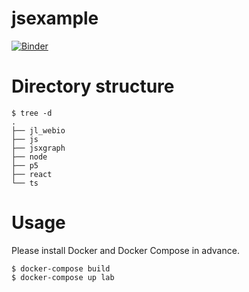 # jsexample

[![Binder](https://mybinder.org/badge_logo.svg)](https://mybinder.org/v2/gh/terasakisatoshi/jsexample/HEAD)

# Directory structure

```console
$ tree -d
.
├── jl_webio
├── js
├── jsxgraph
├── node
├── p5
├── react
└── ts
```

# Usage

Please install Docker and Docker Compose in advance.

```console
$ docker-compose build
$ docker-compose up lab
```
